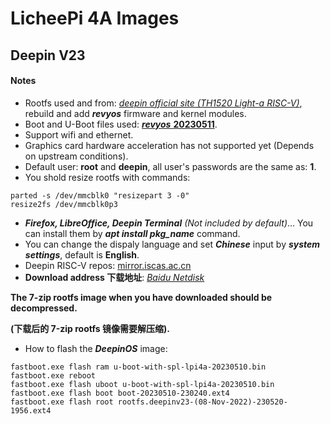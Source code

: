 # LicheePi 4A Images

## Deepin V23

#### Notes

- Rootfs used and from: [*deepin official site (TH1520 Light-a RISC-V)*](https://www.deepin.org/zh/download/), rebuild and add ***revyos*** firmware and kernel modules.
- Boot and U-Boot files used: [***revyos*** **20230511**](https://mirror.iscas.ac.cn/revyos/extra/images/lpi4a/20230511/).
- Support wifi and ethernet.
- Graphics card hardware acceleration has not supported yet (Depends on upstream conditions).
- Default user: **root** and **deepin**, all user's passwords are the same as: **1**.
- You shold resize rootfs with commands:
```
parted -s /dev/mmcblk0 "resizepart 3 -0"
resize2fs /dev/mmcblk0p3
```
- ***Firefox, LibreOffice, Deepin Terminal*** *(Not included by default)*... You can install them by ***apt install pkg_name*** command.
- You can change the dispaly language and set ***Chinese*** input by ***system settings***, default is **English**.
- Deepin RISC-V repos: [mirror.iscas.ac.cn](https://mirror.iscas.ac.cn/deepin-riscv/)
- **Download address 下载地址**: *[Baidu Netdisk]( https://pan.baidu.com/s/1exwIHl16jDHlfPYWWFK8dw?pwd=risc)*

**The 7-zip rootfs image when you have downloaded should be decompressed.**

**(下载后的 7-zip rootfs 镜像需要解压缩).**

- How to flash the ***DeepinOS*** image:
```
fastboot.exe flash ram u-boot-with-spl-lpi4a-20230510.bin
fastboot.exe reboot
fastboot.exe flash uboot u-boot-with-spl-lpi4a-20230510.bin
fastboot.exe flash boot boot-20230510-230240.ext4
fastboot.exe flash root rootfs.deepinv23-(08-Nov-2022)-230520-1956.ext4
```
